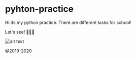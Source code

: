# pyhton-practice
 
Hi.Its my python practice.
There are different tasks for school!


Let's see!
🐍🐍🐍


![alt text](https://shwanoff.ru/wp-content/uploads/2019/02/Python-programming.jpg)


@2019-2020
